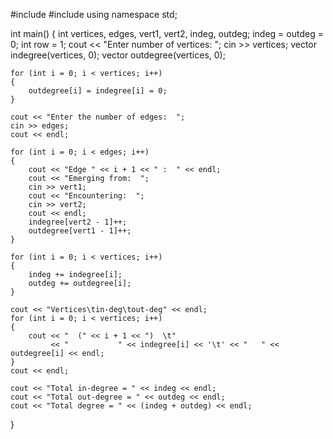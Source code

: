 #include <iostream>
#include <vector>
using namespace std;

int main()
{
    int vertices, edges, vert1, vert2, indeg, outdeg;
    indeg = outdeg = 0;
    int row = 1;
    cout << "Enter number of vertices:  ";
    cin >> vertices;
    vector<int> indegree(vertices, 0);
    vector<int> outdegree(vertices, 0);

    for (int i = 0; i < vertices; i++)
    {
        outdegree[i] = indegree[i] = 0;
    }

    cout << "Enter the number of edges:  ";
    cin >> edges;
    cout << endl;

    for (int i = 0; i < edges; i++)
    {
        cout << "Edge " << i + 1 << " :  " << endl;
        cout << "Emerging from:  ";
        cin >> vert1;
        cout << "Encountering:  ";
        cin >> vert2;
        cout << endl;
        indegree[vert2 - 1]++;
        outdegree[vert1 - 1]++;
    }

    for (int i = 0; i < vertices; i++)
    {
        indeg += indegree[i];
        outdeg += outdegree[i];
    }

    cout << "Vertices\tin-deg\tout-deg" << endl;
    for (int i = 0; i < vertices; i++)
    {
        cout << "  (" << i + 1 << ")  \t"
             << "           " << indegree[i] << '\t' << "   " << outdegree[i] << endl;
    }
    cout << endl;

    cout << "Total in-degree = " << indeg << endl;
    cout << "Total out-degree = " << outdeg << endl;
    cout << "Total degree = " << (indeg + outdeg) << endl;
}

